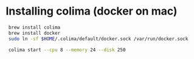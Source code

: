 # Installing colima (docker on mac)

```sh
 brew install colima
 brew install docker
 sudo ln -sf $HOME/.colima/default/docker.sock /var/run/docker.sock
 
 colima start --cpu 8 --memory 24 --disk 250
```